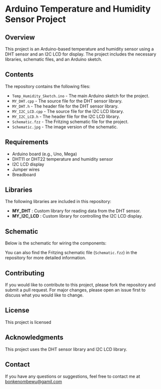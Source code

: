 # Arduino Temperature and Humidity Sensor Project

## Overview

This project is an Arduino-based temperature and humidity sensor using a DHT sensor and an I2C LCD for display. The project includes the necessary libraries, schematic files, and an Arduino sketch.

## Contents

The repository contains the following files:

- `Temp_Humidity_Sketch.ino` - The main Arduino sketch for the project.
- `MY_DHT.cpp` - The source file for the DHT sensor library.
- `MY_DHT.h` - The header file for the DHT sensor library.
- `MY_I2C_LCD.cpp` - The source file for the I2C LCD library.
- `MY_I2C_LCD.h` - The header file for the I2C LCD library.
- `Schematic.fzz` - The Fritzing schematic file for the project.
- `Schematic.jpg` - The image version of the schematic.

## Requirements

- Arduino board (e.g., Uno, Mega)
- DHT11 or DHT22 temperature and humidity sensor
- I2C LCD display
- Jumper wires
- Breadboard

## Libraries

The following libraries are included in this repository:

- **MY_DHT** : Custom library for reading data from the DHT sensor.
- **MY_I2C_LCD** : Custom library for controlling the I2C LCD display.

## Schematic

Below is the schematic for wiring the components:



You can also find the Fritzing schematic file (`Schematic.fzz`) in the repository for more detailed information.

## Contributing

If you would like to contribute to this project, please fork the repository and submit a pull request. For major changes, please open an issue first to discuss what you would like to change.

## License

This project is licensed 

## Acknowledgments

This project uses the DHT sensor library and I2C LCD library.

## Contact

If you have any questions or suggestions, feel free to contact me at bonkenombewu@gamil.com
